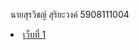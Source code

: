 นายสุรวิชญ์ สุริยะวงค์ 5908111004

<li><a href="https://gumuxbboy99.000webhostapp.com/php/menu02.php">เว็บที่ 1</a></li>
